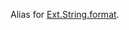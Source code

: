 Alias for <a href="#!/api/Ext.String-method-format" rel="Ext.String-method-format" class="docClass">Ext.String.format</a>.
